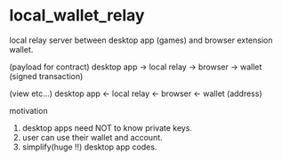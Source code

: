 # local_wallet_relay
local relay server between desktop app (games) and  browser extension wallet.

(payload for contract) desktop app -> local relay -> browser -> wallet (signed transaction)  

(view etc...) desktop app <- local relay <- browser <- wallet (address)

motivation
1. desktop apps need NOT to know private keys.
1. user can use their wallet and account.
1. simplify(huge !!) desktop app codes.
